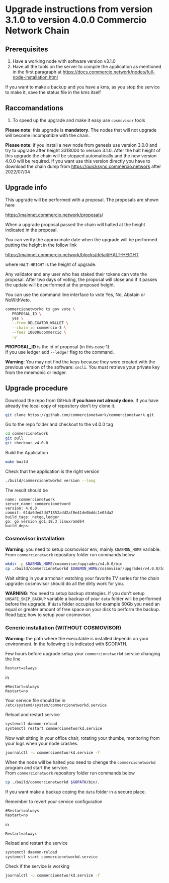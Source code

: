 # Upgrade instructions from version 3.1.0 to version 4.0.0 Commercio Network Chain 

## Prerequisites

1. Have a working node with software version v3.1.0
2. Have all the tools on the server to compile the application as mentioned in the first paragraph at https://docs.commercio.network/nodes/full-node-installation.html

If you want to make a backup and you have a kms, as you stop the service to make it, save the status file in the kms itself 

## Raccomandations

1. To speed up the upgrade and make it easy use `cosmovisor` tools


**Please note**: this upgrade is **mandatory**. The nodes that will not upgrade will become incompatible with the chain.

**Please note**: if you install a new node from genesis use version 3.0.0 and try to upgrade after height 3318000 to version 3.1.0. After the halt height of this upgrade the chain will be stopped automatically and the new version 4.0.0 will be required. If you want use this version directly you have to download the chain dump from https://quicksync.commercio.network after 2022/07/04

## Upgrade info

This upgrade will be performed with a proposal. The proposals are shown here

https://mainnet.commercio.network/proposals/

When a upgrade proposal passed the chain will halted at the height indicated in the proposal.

You can verify the approximate date when the upgrade will be performed putting the height in the follow link

https://mainnet.commercio.network/blocks/detail/HALT-HEIGHT

where `HALT-HEIGHT` is the height of upgrade.

Any validator and any user who has staked their tokens can vote the proposal. After two days of voting, the proposal will close and if it passes the update will be performed at the proposed height.

You can use the command line interface to vote Yes, No, Abstain or NoWithVeto.

```bash
commercionetworkd tx gov vote \
   PROPOSAL_ID \
   yes \
   --from DELEGATOR_WALLET \
   --chain-id commercio-3 \
   --fees 10000ucommercio \
   -y
```

**PROPOSAL_ID** is the id of proposal (in this case 1).    
If you use ledger add `--ledger` flag to the command.

**Warning**: You may not find the keys because they were created with the previous version of the software: `cncli`. You must retrieve your private key from the mnemonic or ledger.


## Upgrade procedure

Download the repo from GitHub **if you have not already done**. If you have already the local copy of repository don't try clone it.

```bash
git clone https://github.com/commercionetwork/commercionetwork.git
```

Go to the repo folder and checkout to the v4.0.0 tag

```bash
cd commercionetwork
git pull
git checkout v4.0.0
```

Build the Application

```bash
make build
```

Check that the application is the right version

```bash
./build/commercionetworkd version --long
```

The result should be

```
name: commercionetwork
server_name: commercionetword
version: 4.0.0
commit: 614a6ded2d471852add2af0e41de0bddc1e03da2
build_tags: netgo,ledger
go: go version go1.18.3 linux/amd64
build_deps:
```


### Cosmovisor installation

**Warning**: you need to setup cosmovisor env, mainly `$DAEMON_HOME` variable.
From `commercionetwork` repository folder run commands below

```bash
mkdir -p $DAEMON_HOME/cosmovisor/upgrades/v4.0.0/bin
cp ./build/commercionetworkd $DAEMON_HOME/cosmovisor/upgrades/v4.0.0/bin/.
```

Wait sitting in your armchair watching your favorite TV series for the chain upgrade: cosmovisor should do all the dirty work for you.

**WARNING**: You need to setup backup strategies. If you don't setup `UNSAFE_SKIP_BACKUP` variable a backup of your `data` folder will be performed before the upgrade. If `data` folder occupies for example 60Gb you need an equal or greater amount of free space on your disk to perform the backup. Read [here](./setup_cosmovisor.md) how to setup your cosmovisor.


### Generic installation (**WITHOUT COSMOVISOR**)


**Warning**: the path where the executable is installed depends on your environment. In the following it is indicated with $GOPATH.

Few hours before upgrade setup your `commercionetworkd` service changing the line

```
Restart=always
```
in
```
#Restart=always
Restart=no
```

Your service file should be in `/etc/systemd/system/commercionetworkd.service`

Reload and restart service
```bash
systemctl daemon-reload
systemctl restart commercionetworkd.service
```

Now wait sitting in your office chair, rotating your thumbs, monitoring from your logs when your node crashes.

```bash
journalctl -u commercionetworkd.service -f
```

When the node will be halted you need to chenge the `commercionetworkd` program and start the service.     
From `commercionetwork` repository folder run commands below

```bash
cp ./build/commercionetworkd $GOPATH/bin/.
```

If you want make a backup coping the `data` folder in a secure place.  

Remember to revert your service configuration

```
#Restart=always
Restart=no
```
in
```
Restart=always
```


Reload and restart the service

```bash
systemctl daemon-reload
systemctl start commercionetworkd.service
```

Check if the service is working

```bash
journalctl -u commercionetworkd.service -f
```

